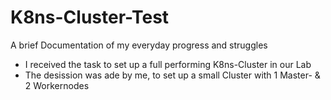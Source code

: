 # K8ns-Cluster-Test
A brief Documentation of my everyday progress and struggles
- I received the task to set up a full performing K8ns-Cluster in our Lab
- The desission was ade by me, to set up a small Cluster with 1 Master- & 2 Workernodes